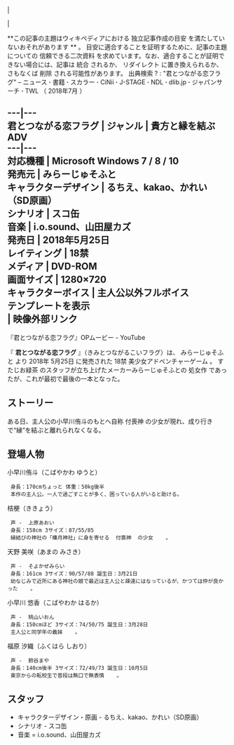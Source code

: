 |

|

**この記事の主題はウィキペディアにおける 独立記事作成の目安  を満たしていないおそれがあります ** 。
目安に適合することを証明するために、記事の主題についての  信頼できる二次資料  を求めています。なお、適合することが証明できない場合には、記事は  統合
されるか、  リダイレクト  に置き換えられるか、さもなくば  削除  される可能性があります。  出典検索  ?  :  "君とつながる恋フラグ"  –
ニュース  **·** 書籍  **·** スカラー  **·** CiNii  **·** J-STAGE  **·** NDL  **·**
dlib.jp  **·** ジャパンサーチ  **·** TWL  （  2018年7月  ）  
  
---|---  
君とつながる恋フラグ  |  ジャンル  |  貴方と縁を結ぶADV   
---|---  
対応機種  |  Microsoft Windows  7  /  8  /  10   
発売元  |  みらーじゅそふと   
キャラクターデザイン  |  るちえ、kakao、かれい（SD原画）   
シナリオ  |  スコ缶   
音楽  |  i.o.sound、山田屋カズ   
発売日  |  2018年5月25日   
レイティング  |  18禁   
メディア  |  DVD-ROM   
画面サイズ  |  1280×720   
キャラクターボイス  |  主人公以外フルボイス   
テンプレートを表示  
|  映像外部リンク  
---  
『君とつながる恋フラグ』OPムービー  \-  YouTube  
  
『 **君とつながる恋フラグ** 』（きみとつながるこいフラグ）は、  みらーじゅそふと  より  2018年  5月25日  に発売された  18禁
美少女アドベンチャーゲーム  。  すたじお緑茶  のスタッフが立ち上げたメーカーみらーじゅそふとの  処女作
であったが、これが最初で最後の一本となった。

##  ストーリー  

ある日、主人公の小早川侑斗のもとへ自称  付喪神  の少女が現れ、成り行きで“縁”を結ぶと離れられなくなる。

##  登場人物  

小早川侑斗（こばやかわ ゆうと）

     身長：170cmちょっと 体重：50kg後半 
     本作の主人公。一人で過ごすことが多く、困っている人がいると助ける。 
桔梗（ききょう）

     声 -  上原あおい 
     身長：158cm 3サイズ：87/55/85 
     縁結びの神社の「榛月神社」に身を寄せる  付喪神  の少女    。 
天野 美咲（あまの みさき）

     声 -  そよかぜみらい 
     身長：161cm 3サイズ：90/57/88 誕生日：3月21日 
     幼なじみで近所にある神社の娘で最近は主人公と疎遠にはなっているが、かつては仲が良かった    。 
小早川 悠香（こばやわか はるか）

     声 -  桃山いおん 
     身長：150cmほど 3サイズ：74/50/75 誕生日：3月28日 
     主人公と同学年の義妹    。 
福原 汐織（ふくはら しおり）

     声 -  鈴谷まや 
     身長：140cm後半 3サイズ：72/49/73 誕生日：10月5日 
     東京からの転校生で普段は無口で無表情    。 

##  スタッフ  

  * キャラクターデザイン・原画 - るちえ、kakao、かれい（SD原画） 
  * シナリオ - スコ缶 
  * 音楽 = i.o.sound、山田屋カズ 

